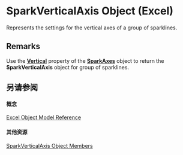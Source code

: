 
# SparkVerticalAxis Object (Excel)

Represents the settings for the vertical axes of a group of sparklines.


## Remarks

Use the  **[Vertical](fba4852b-3477-aaa4-9b56-7bbe4abacd98.md)** property of the **[SparkAxes](bcd36a3c-772e-3317-b22e-27447ce23e5b.md)** object to return the **SparkVerticalAxis** object for group of sparklines.


## 另请参阅


#### 概念


[Excel Object Model Reference](11ea8598-8a20-92d5-f98b-0da04263bf2c.md)
#### 其他资源


[SparkVerticalAxis Object Members](http://msdn.microsoft.com/library/208397cb-914f-b22d-db78-d691e71b6722%28Office.15%29.aspx)